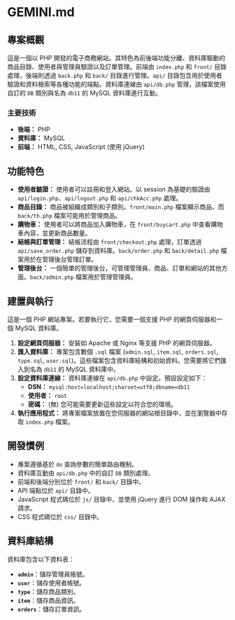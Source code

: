 # GEMINI.md

## 專案概觀

這是一個以 PHP 開發的電子商務網站。其特色為前後端功能分離、資料庫驅動的商品目錄、使用者與管理員驗證以及訂單管理。前端由 `index.php` 和 `front/` 目錄處理，後端則透過 `back.php` 和 `back/` 目錄進行管理。`api/` 目錄包含用於使用者驗證和資料檢索等各種功能的端點。資料庫連線由 `api/db.php` 管理，該檔案使用自訂的 `DB` 類別與名為 `db11` 的 MySQL 資料庫進行互動。

### 主要技術

*   **後端：** PHP
*   **資料庫：** MySQL
*   **前端：** HTML, CSS, JavaScript (使用 jQuery)

## 功能特色

*   **使用者驗證：** 使用者可以註冊和登入網站。以 session 為基礎的驗證由 `api/login.php`、`api/logout.php` 和 `api/chkAcc.php` 處理。
*   **商品目錄：** 商品被組織成類別和子類別。`front/main.php` 檔案顯示商品，而 `back/th.php` 檔案可能用於管理商品。
*   **購物車：** 使用者可以將商品加入購物車，在 `front/buycart.php` 中查看購物車內容，並更新商品數量。
*   **結帳與訂單管理：** 結帳流程由 `front/checkout.php` 處理，訂單透過 `api/save_order.php` 儲存到資料庫。`back/order.php` 和 `back/detail.php` 檔案用於在管理後台管理訂單。
*   **管理後台：** 一個簡單的管理後台，可管理管理員、商品、訂單和網站的其他方面。`back/admin.php` 檔案用於管理管理員。

## 建置與執行

這是一個 PHP 網站專案。若要執行它，您需要一個支援 PHP 的網頁伺服器和一個 MySQL 資料庫。

1.  **設定網頁伺服器：** 安裝如 Apache 或 Nginx 等支援 PHP 的網頁伺服器。
2.  **匯入資料庫：** 專案包含數個 `.sql` 檔案 (`admin.sql`, `item.sql`, `orders.sql`, `type.sql`, `user.sql`)。這些檔案包含資料庫結構和初始資料。您需要將它們匯入到名為 `db11` 的 MySQL 資料庫中。
3.  **設定資料庫連線：** 資料庫連線在 `api/db.php` 中設定。預設設定如下：
    *   **DSN：** `mysql:host=localhost;charset=utf8;dbname=db11`
    *   **使用者：** `root`
    *   **密碼：** (無)
    您可能需要更新這些設定以符合您的環境。
4.  **執行應用程式：** 將專案檔案放置在您伺服器的網站根目錄中，並在瀏覽器中存取 `index.php` 檔案。

## 開發慣例

*   專案遵循基於 `do` 查詢參數的簡單路由機制。
*   資料庫互動由 `api/db.php` 中的自訂 `DB` 類別處理。
*   前端和後端分別位於 `front/` 和 `back/` 目錄中。
*   API 端點位於 `api/` 目錄中。
*   JavaScript 程式碼位於 `js/` 目錄中，並使用 jQuery 進行 DOM 操作和 AJAX 請求。
*   CSS 程式碼位於 `css/` 目錄中。

## 資料庫結構

資料庫包含以下資料表：

*   **`admin`**：儲存管理員帳號。
*   **`user`**：儲存使用者帳號。
*   **`type`**：儲存商品類別。
*   **`item`**：儲存商品資訊。
*   **`orders`**：儲存訂單資訊。